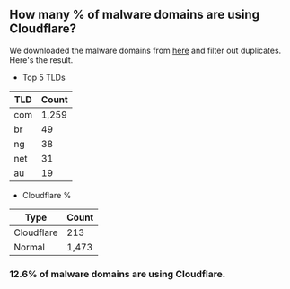 ## How many % of malware domains are using Cloudflare?


We downloaded the malware domains from [here](https://urlhaus.abuse.ch) and filter out duplicates.
Here's the result.


[//]: # (start replacement)


- Top 5 TLDs

| TLD | Count |
| --- | --- |
| com | 1,259 |
| br | 49 |
| ng | 38 |
| net | 31 |
| au | 19 |


- Cloudflare %

| Type | Count |
| --- | --- |
| Cloudflare | 213 |
| Normal | 1,473 |


### 12.6% of malware domains are using Cloudflare.